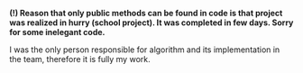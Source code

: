 <b>(!) Reason that only public methods can be found in code is that project was realized in hurry (school project).
It was completed in few days. Sorry for some inelegant code.</b>

I was the only person responsible for algorithm and its implementation in the team, therefore it is fully my work.
